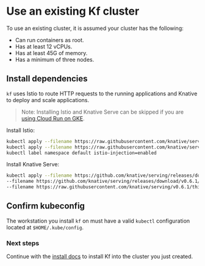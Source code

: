 # Use an existing Kf cluster

To use an existing cluster, it is assumed your cluster has the following:

* Can run containers as root.
* Has at least 12 vCPUs.
* Has at least 45G of memory.
* Has a minimum of three nodes.

## Install dependencies

`kf` uses Istio to route HTTP requests to the running applications and Knative
to deploy and scale applications.

> Note: Installing Istio and Knative Serve can be skipped if you are [using
> Cloud Run on GKE](/docs/install/existing-cluster.md).

Install Istio:

```.sh
kubectl apply --filename https://raw.githubusercontent.com/knative/serving/v0.6.1/third_party/istio-1.1.3/istio-crds.yaml && \
kubectl apply --filename https://raw.githubusercontent.com/knative/serving/v0.6.1/third_party/istio-1.1.3/istio.yaml && \
kubectl label namespace default istio-injection=enabled
```

Install Knative Serve:

```.sh
kubectl apply --filename https://github.com/knative/serving/releases/download/v0.6.1/serving.yaml \
--filename https://github.com/knative/serving/releases/download/v0.6.1/monitoring.yaml \
--filename https://raw.githubusercontent.com/knative/serving/v0.6.1/third_party/config/build/clusterrole.yaml
```

## Confirm kubeconfig
The workstation you install `kf` on must have a valid `kubectl` configuration
located at `$HOME/.kube/config`.

### Next steps
Continue with the [install docs](docs/install.md) to install Kf into the cluster you just created.
